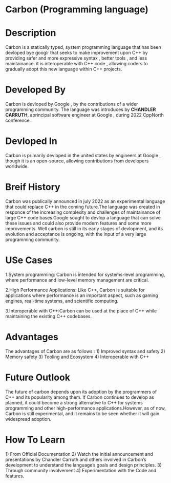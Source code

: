 <h1>Carbon (Programming language)</hl>

<h1>Description</h1>
Carbon is a statically typed, system programming language that has been devloped bye googlr that seeks to make improvement upon C++ by providing safer and more expressive syntax , better tools , and less maintainance. it is interoperable with C++ code , allowing coders to gradually adopt this new language within C++ projects.

<h1>Developed By</h1>
Carbon is devloped by Google , by the contributions of a wider programming community. The language was introduces by <B>CHANDLER CARRUTH</B>, aprincipal software engineer at Google , during 2022 CppNorth conference.

<h1>Devloped In</h1>
Carbon is primarily devloped in the united states by engineers at Google , though it is an open-source, allowing contributions from developers worldwide.

<h1>Breif History</h1>
Carbon was publically announced in july 2022 as an experimental language that could replace C++ in the coming future.The language was created in responce of the increasing complexity and challenges of maintainance of large C++ code bases.Google sought to devlop a language that can solve these issues and could also provide modern features and some more improvements. Well carbon is still in its early stages of devlopment, and its evolution and acceptance is ongoing, with the input of a very large programming community.

<h1>USe Cases</h1>
1.System programming:  Carbon is intended for systems-level programming, where performance and low-level memory management are critical.

2.High Performance Applications: Like C++, Carbon is suitable for applications where performance is an important aspect, such as gaming engines, real-time systems, and scientific computing.

3.Interoperable with C++:Carbon can be used at the place of C++ while maintaining the existing C++ codebases.

<h1>Advantages </h1>
The advantages of Carbon are as follows :
1) Improved syntax and safety
2) Memory safety
3) Tooling and Ecosystem
4) Interoperable with C++

<h1>Future Outlook</h1>
The future of carbon depends upon its adoption by the programmers of C++ and its popularity among them. If Carbon continues to develop as planned, it could become a strong alternative to C++ for systems programming and other high-performance applications.However, as of now, Carbon is still experimental, and it remains to be seen whether it will gain widespread adoption.

<h1>How To Learn</h1>
1) From Official Documentation
2) Watch the initial announcement and presentations by Chandler Carruth and others involved in Carbon’s development to understand the language’s goals and design principles.
3) Through community involvement 
4) Experimentation with the Code and features.






